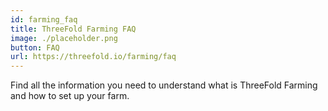 ```yaml
---
id: farming_faq
title: ThreeFold Farming FAQ
image: ./placeholder.png
button: FAQ
url: https://threefold.io/farming/faq
---
```


Find all the information you need to understand what is ThreeFold Farming and how to set up your farm.


